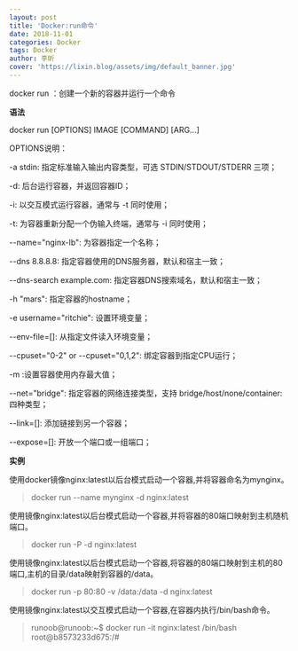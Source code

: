 ```yaml
---
layout: post
title: 'Docker:run命令'
date: 2018-11-01
categories: Docker
tags: Docker
author: 李昕
cover: 'https://lixin.blog/assets/img/default_banner.jpg'
---
```


docker run ：创建一个新的容器并运行一个命令

**语法**

docker run [OPTIONS] IMAGE [COMMAND] [ARG...]

OPTIONS说明：

-a stdin: 指定标准输入输出内容类型，可选 STDIN/STDOUT/STDERR 三项；

-d: 后台运行容器，并返回容器ID；

-i: 以交互模式运行容器，通常与 -t 同时使用；

-t: 为容器重新分配一个伪输入终端，通常与 -i 同时使用；

--name="nginx-lb": 为容器指定一个名称；

--dns 8.8.8.8: 指定容器使用的DNS服务器，默认和宿主一致；

--dns-search example.com: 指定容器DNS搜索域名，默认和宿主一致；

-h "mars": 指定容器的hostname；

-e username="ritchie": 设置环境变量；

--env-file=[]: 从指定文件读入环境变量；

--cpuset="0-2" or --cpuset="0,1,2": 绑定容器到指定CPU运行；

-m :设置容器使用内存最大值；

--net="bridge": 指定容器的网络连接类型，支持 bridge/host/none/container: 四种类型；

--link=[]: 添加链接到另一个容器；

--expose=[]: 开放一个端口或一组端口；

**实例**

使用docker镜像nginx:latest以后台模式启动一个容器,并将容器命名为mynginx。

>docker run --name mynginx -d nginx:latest

使用镜像nginx:latest以后台模式启动一个容器,并将容器的80端口映射到主机随机端口。

>docker run -P -d nginx:latest

使用镜像nginx:latest以后台模式启动一个容器,将容器的80端口映射到主机的80端口,主机的目录/data映射到容器的/data。

>docker run -p 80:80 -v /data:/data -d nginx:latest

使用镜像nginx:latest以交互模式启动一个容器,在容器内执行/bin/bash命令。

>runoob@runoob:~$ docker run -it nginx:latest /bin/bash
>root@b8573233d675:/#